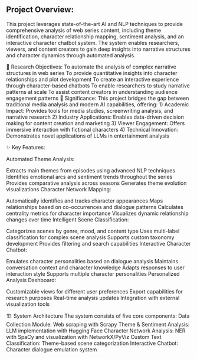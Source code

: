## Project Overview:
This project leverages state-of-the-art AI and NLP techniques to provide comprehensive analysis of web series content, including theme identification, character relationship mapping, sentiment analysis, and an interactive character chatbot system. The system enables researchers, viewers, and content creators to gain deep insights into narrative structures and character dynamics through automated analysis.

🎯 Research Objectives:
To automate the analysis of complex narrative structures in web series To provide quantitative insights into character relationships and plot development To create an interactive experience through character-based chatbots To enable researchers to study narrative patterns at scale To assist content creators in understanding audience engagement patterns 🌟 Significance: This project bridges the gap between traditional media analysis and modern AI capabilities, offering: 1) Academic Impact: Provides tools for media studies, screenwriting analysis, and narrative research 2) Industry Applications: Enables data-driven decision making for content creation and marketing 3) Viewer Engagement: Offers immersive interaction with fictional characters 4) Technical Innovation: Demonstrates novel applications of LLMs in entertainment analysis

✨ Key Features:

Automated Theme Analysis:

Extracts main themes from episodes using advanced NLP techniques Identifies emotional arcs and sentiment trends throughout the series Provides comparative analysis across seasons Generates theme evolution visualizations Character Network Mapping:

Automatically identifies and tracks character appearances Maps relationships based on co-occurrences and dialogue patterns Calculates centrality metrics for character importance Visualizes dynamic relationship changes over time Intelligent Scene Classification:

Categorizes scenes by genre, mood, and content type Uses multi-label classification for complex scene analysis Supports custom taxonomy development Provides filtering and search capabilities Interactive Character Chatbot:

Emulates character personalities based on dialogue analysis Maintains conversation context and character knowledge Adapts responses to user interaction style Supports multiple character personalities Personalized Analysis Dashboard:

Customizable views for different user preferences Export capabilities for research purposes Real-time analysis updates Integration with external visualization tools 

🏗️ System Architecture The system consists of five core components:
Data Collection Module: Web scraping with Scrapy Theme & Sentiment Analysis: LLM implementation with Hugging Face Character Network Analysis: NER with SpaCy and visualization with NetworkX/PyViz Custom Text Classification: Theme-based scene categorization Interactive Chatbot: Character dialogue emulation system

